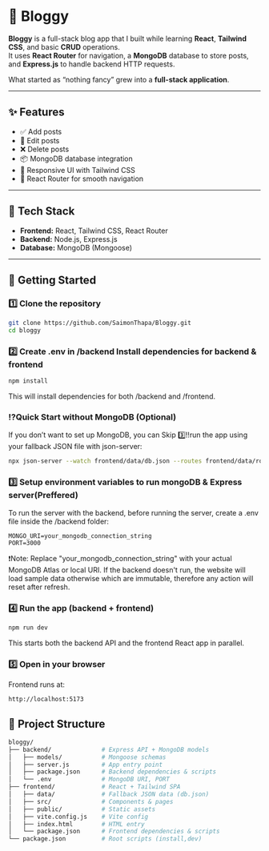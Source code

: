 # 📝 Bloggy

**Bloggy** is a full-stack blog app that I built while learning **React**, **Tailwind CSS**, and basic **CRUD** operations.  
It uses **React Router** for navigation, a **MongoDB** database to store posts, and **Express.js** to handle backend HTTP requests.  

What started as “nothing fancy” grew into a **full-stack application**. 

---

## ✨ Features

- ✅ Add posts  
- 📝 Edit posts  
- ❌ Delete posts  
- 📦 MongoDB database integration  
- 🎨 Responsive UI with Tailwind CSS  
- 🔗 React Router for smooth navigation  

---

## 📂 Tech Stack

- **Frontend:** React, Tailwind CSS, React Router  
- **Backend:** Node.js, Express.js  
- **Database:** MongoDB (Mongoose)  

---

## 🚀 Getting Started

### 1️⃣ Clone the repository
```bash
git clone https://github.com/SaimonThapa/Bloggy.git
cd bloggy
```
### 2️⃣ Create .env in /backend Install dependencies for backend & frontend
```bash
npm install
```
This will install dependencies for both /backend and /frontend.

### ⁉️Quick Start without MongoDB (Optional)

If you don’t want to set up MongoDB, you can Skip 3️⃣!!run the app using your fallback JSON file with json-server:
```bash
npx json-server --watch frontend/data/db.json --routes frontend/data/routes.json --port 3000
```

### 3️⃣ Setup environment variables to run mongoDB & Express server(Preffered)
To run the server with the backend, before running the server, create a .env file inside the /backend folder:
```env
MONGO_URI=your_mongodb_connection_string
PORT=3000
```
❗Note:
  Replace "your_mongodb_connection_string" with your actual MongoDB Atlas or local URI. If the backend doesn't run, the website will load sample data otherwise which are immutable, therefore any action will reset after refresh.

### 4️⃣ Run the app (backend + frontend)
```bash
npm run dev
```
This starts both the backend API and the frontend React app in parallel.


### 5️⃣ Open in your browser

Frontend runs at:
```
http://localhost:5173
```

## 📂 Project Structure
```bash
bloggy/
├── backend/              # Express API + MongoDB models
│   ├── models/           # Mongoose schemas
│   ├── server.js         # App entry point
│   ├── package.json      # Backend dependencies & scripts
│   └── .env              # MongoDB URI, PORT
├── frontend/             # React + Tailwind SPA
│   ├── data/             # Fallback JSON data (db.json)
│   ├── src/              # Components & pages
│   ├── public/           # Static assets
│   ├── vite.config.js    # Vite config
│   ├── index.html        # HTML entry
│   └── package.json      # Frontend dependencies & scripts
└── package.json          # Root scripts (install,dev)
```